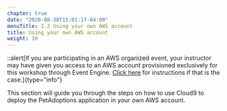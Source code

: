 ```yaml
---
chapter: true
date: "2020-08-30T15:01:17-04:00"
menuTitle: 2.2 Using your own AWS account
title: Using your own AWS account
weight: 10
---
```


::alert[If you are participating in an AWS organized event, your instructor may have given you access to an AWS account provisioned exclusively for this workshop through Event Engine. [Click here](/installation/using_ee) for instructions if that is the case.]{type="info"}

This section will guide you through the steps on how to use Cloud9 to deploy the PetAdoptions application in your own AWS account.